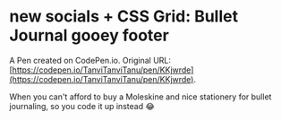 # new socials + CSS Grid: Bullet Journal gooey footer 

A Pen created on CodePen.io. Original URL: [https://codepen.io/TanviTanviTanu/pen/KKjwrde](https://codepen.io/TanviTanviTanu/pen/KKjwrde).

When you can't afford to buy a Moleskine and nice stationery for bullet journaling, so you code it up instead 😂 
